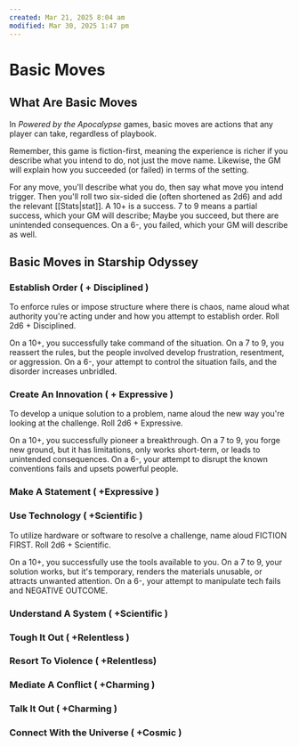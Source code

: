 ```yaml
---
created: Mar 21, 2025 8:04 am
modified: Mar 30, 2025 1:47 pm
---
```


# Basic Moves

## What Are Basic Moves

In *Powered by the Apocalypse* games, basic moves are actions that any player can take, regardless of playbook.

Remember, this game is fiction-first, meaning the experience is richer if you describe what you intend to do, not just the move name. Likewise, the GM will explain how you succeeded (or failed) in terms of the setting.

For any move, you'll describe what you do, then say what move you intend trigger. Then you'll roll two six-sided die (often shortened as 2d6) and add the relevant [[Stats|stat]]. A 10+ is a success. 7 to 9 means a partial success, which your GM will describe; Maybe you succeed, but there are unintended consequences. On a 6-, you failed, which your GM will describe as well.

## Basic Moves in Starship Odyssey

### **Establish Order** ( + Disciplined )

To enforce rules or impose structure where there is chaos, name aloud what authority you're acting under and how you attempt to establish order. Roll 2d6 + Disciplined.

On a 10+, you successfully take command of the situation.
On a 7 to 9, you reassert the rules, but the people involved develop frustration, resentment, or aggression.
On a 6-, your attempt to control the situation fails, and the disorder increases unbridled.

### **Create An Innovation** ( + Expressive )

To develop a unique solution to a problem, name aloud the new way you're looking at the challenge. Roll 2d6 + Expressive.

On a 10+, you successfully pioneer a breakthrough.
On a 7 to 9, you forge new ground, but it has limitations, only works short-term, or leads to unintended consequences.
On a 6-, your attempt to disrupt the known conventions fails and upsets powerful people.

### **Make A Statement** ( +Expressive )

### **Use Technology** ( +Scientific )

To utilize hardware or software to resolve a challenge, name aloud FICTION FIRST. Roll 2d6 + Scientific.

On a 10+, you successfully use the tools available to you. 
On a 7 to 9, your solution works, but it's temporary, renders the materials unusable, or attracts unwanted attention.
On a 6-, your attempt to manipulate tech fails and NEGATIVE OUTCOME.

### **Understand A System** ( +Scientific )

### **Tough It Out** ( +Relentless )

### **Resort To Violence** ( +Relentless)

### **Mediate A Conflict** ( +Charming )

### **Talk It Out** ( +Charming )

### **Connect With the Universe** ( +Cosmic )